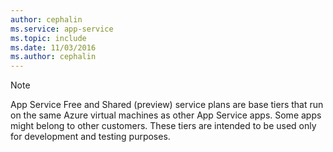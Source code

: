 ```yaml
---
author: cephalin
ms.service: app-service
ms.topic: include
ms.date: 11/03/2016
ms.author: cephalin
---
```

> [!NOTE]
> App Service Free and Shared (preview) service plans are base tiers that run on the same Azure virtual machines as other App Service apps. Some apps might belong to other customers. These tiers are intended to be used only for development and testing purposes.
>

